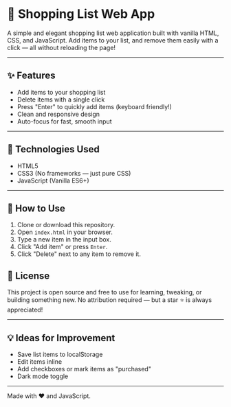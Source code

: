 # 🛒 Shopping List Web App

A simple and elegant shopping list web application built with vanilla HTML, CSS, and JavaScript. Add items to your list, and remove them easily with a click — all without reloading the page!

---

## ✨ Features

- Add items to your shopping list
- Delete items with a single click
- Press "Enter" to quickly add items (keyboard friendly!)
- Clean and responsive design
- Auto-focus for fast, smooth input

---

## 🧪 Technologies Used

- HTML5
- CSS3 (No frameworks — just pure CSS)
- JavaScript (Vanilla ES6+)

---

## 🚀 How to Use

1. Clone or download this repository.
2. Open `index.html` in your browser.
3. Type a new item in the input box.
4. Click "Add item" or press `Enter`.
5. Click "Delete" next to any item to remove it.

## 📄 License

This project is open source and free to use for learning, tweaking, or building something new. No attribution required — but a star ⭐ is always appreciated!

---

## 💡 Ideas for Improvement

- Save list items to localStorage
- Edit items inline
- Add checkboxes or mark items as "purchased"
- Dark mode toggle

---

Made with ❤️ and JavaScript.

